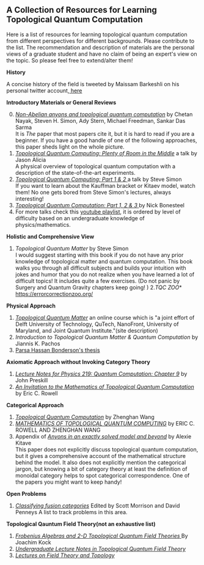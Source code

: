 A Collection of Resources for Learning Topological Quantum Computation
----------------------------------
Here is a list of resources for learning topological quantum computation from different perspectives for different backgrounds. Please contribute to the list. The recommendation and description of materials are the personal views of a graduate student and have no claim of being an expert's view on the topic. So please feel free to extend/alter them! 

**History** 

A concise history of the field is tweeted by Maissam Barkeshli on his personal twitter account,<a href="https://twitter.com/MBarkeshli/status/1280236950906122241?s=20"> here</a>

**Introductory Materials or General Reviews**

0. <a href="https://arxiv.org/abs/0707.1889"> *Non-Abelian anyons and topological quantum computation*</a> by Chetan Nayak, Steven H. Simon, Ady Stern, Michael Freedman, Sankar Das Sarma 
</br> It is *The* paper that most papers cite it, but it is hard to read if you are a beginner. If you have a good handle of one of the following approaches, this paper sheds light on the whole picture. 
1. <a href="https://www.youtube.com/watch?v=qj-w6ISQL5Y"> *Topological Quantum Computing: Plenty of Room in the Middle*</a> a talk by Jason Alicia </br> 
A physical overview of topological quantum computation with a description of the state-of-the-art experiments. 
2. <a href= "https://www.youtube.com/watch?v=FAiiXp9IoBk">*Topological Quantum Computing: Part 1 & 2* </a> a talk by Steve Simon </br>
If you want to learn about the Kauffman bracket or Kitaev model, watch them! No one gets bored from Steve Simon's lectures, always interesting!
3. <a href="https://www.youtube.com/watch?v=sB5AGbk5Z4Y&list=PLgi8knCht2bKn6ZpvSwqbmXSbP4pIjuF2&index=8&t=0s">*Topological Quantum Computation: Part 1, 2 & 3* </a> by Nick Bonesteel 
4. For more talks check this <a href="https://www.youtube.com/playlist?list=PLgi8knCht2bKn6ZpvSwqbmXSbP4pIjuF2"> youtube playlist</a>, it is ordered by level of difficulty based on an undergraduate knowledge of physics/mathematics.

**Holistic and Comprehensive View**
1. *Topological Quantum Matter* by Steve Simon </br>
I would suggest starting with this book if you do not have any prior knowledge of topological matter and quantum computation. This book walks you through all difficult subjects and builds your intuition with jokes and humor that you do not realize when you have learned a lot of difficult topics! It includes quite a few exercises. (Do not panic by Surgery and Quantum Gravity chapters keep going! )
2.*TQC ZOO** https://errorcorrectionzoo.org/

**Physical Approach**
1. <a href="https://topocondmat.org/"> *Topological Quantum Matter*</a>  an online course which is "a joint effort of Delft University of Technology, QuTech, NanoFront, University of Maryland, and Joint Quantum Institute."(site description) 
2. *Introduction to Topological Quantum Matter & Quantum Computation* by Jiannis K. Pachos 
3. <a href="https://thesis.library.caltech.edu/2447/2/thesis.pdf"> Parsa Hassan Bonderson's thesis</a>

**Axiomatic Approach without Invoking Category Theory**
1. <a href="http://www.theory.caltech.edu/~preskill/ph219/topological.pdf"> *Lecture Notes for Physics 219: Quantum Computation: Chapter 9*</a> by John Preskill 
2. <a href="https://arxiv.org/pdf/1601.05288.pdf"> *An Invitation to the Mathematics of Topological Quantum Computation*</a>  by Eric C. Rowell 

**Categorical Approach**
1. <a href="http://web.math.ucsb.edu/~zhenghwa/data/course/cbms.pdf"> *Topological Quantum Computation*</a> by Zhenghan Wang 
2. <a href="https://arxiv.org/pdf/1705.06206.pdf"> *MATHEMATICS OF TOPOLOGICAL QUANTUM COMPUTING*</a> by ERIC C. ROWELL AND ZHENGHAN WANG
3. Appendix of <a href="https://arxiv.org/abs/cond-mat/0506438 "> *Anyons in an exactly solved model and beyond*</a> by Alexie Kitave </br>
This paper does not explicitly discuss topological quantum computation, but it gives a comprehensive account of the mathematical structure behind the model. It also does not explicitly mention the categorical jargon, but knowing a bit of category theory at least the definition of monoidal category helps to spot categorical correspondence. One of the papers you might want to keep handy! 

**Open Problems**
1. <a href="http://aimpl.org/fusioncat/">*Classifying fusion categories*</a> Edited by Scott Morrison and David Penneys
A list to track problems in this area. 

**Topological Qauntum Field Theory(not an exhaustive list)**
1. <a href="https://www.cambridge.org/core/books/frobenius-algebras-and-2d-topological-quantum-field-theories/A6438118DFADFD27175779F1FC0FF7CB"> *Frobenius Algebras and 2-D Topological Quantum Field Theories* </a> By Joachim Kock
2. <a href="https://arxiv.org/pdf/0810.0344.pdf"> *Undergraduate Lecture Notes in Topological Quantum Field Theory* </a>  
3. <a href="https://bookstore.ams.org/cbms-133/">*Lectures on Field Theory and Topology*</a>
